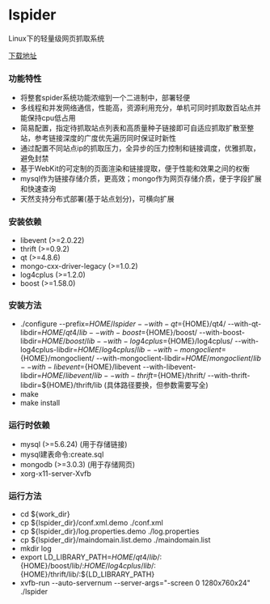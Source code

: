 lspider
=====
Linux下的轻量级网页抓取系统

[下载地址](https://github.com/warmheartli/lspider/archive/master.zip)

### 功能特性
- 将整套spider系统功能浓缩到一个二进制中，部署轻便
- 多线程和并发网络通信，性能高，资源利用充分，单机可同时抓取数百站点并能保持cpu低占用
- 简易配置，指定待抓取站点列表和高质量种子链接即可自适应抓取扩散至整站，参考链接深度的广度优先遍历同时保证时新性
- 通过配置不同站点ip的抓取压力，全异步的压力控制和链接调度，优雅抓取，避免封禁
- 基于WebKit的可定制的页面渲染和链接提取，便于性能和效果之间的权衡
- mysql作为链接存储介质，更高效；mongo作为网页存储介质，便于字段扩展和快速查询
- 天然支持分布式部署(基于站点划分)，可横向扩展

### 安装依赖
- libevent (>=2.0.22)
- thrift (>=0.9.2)
- qt (>=4.8.6)
- mongo-cxx-driver-legacy (>=1.0.2)
- log4cplus (>=1.2.0)
- boost (>=1.58.0)

### 安装方法
- ./configure --prefix=${HOME}/lspider --with-qt=${HOME}/qt4/ --with-qt-libdir=${HOME}/qt4/lib --with-boost=${HOME}/boost/ --with-boost-libdir=${HOME}/boost/lib --with-log4cplus=${HOME}/log4cplus/ --with-log4cplus-libdir=${HOME}/log4cplus/lib --with-mongoclient=${HOME}/mongoclient/ --with-mongoclient-libdir=${HOME}/mongoclient/lib --with-libevent=${HOME}/libevent --with-libevent-libdir=${HOME}/libevent/lib --with-thrift=${HOME}/thrift/ --with-thrift-libdir=${HOME}/thrift/lib
    (具体路径要换，但参数需要写全)
- make
- make install

### 运行时依赖
- mysql (>=5.6.24)
    (用于存储链接)
- mysql建表命令:create.sql
- mongodb (>=3.0.3)
    (用于存储网页)
- xorg-x11-server-Xvfb

### 运行方法
- cd ${work_dir}
- cp ${lspider_dir}/conf.xml.demo ./conf.xml
- cp ${lspider_dir}/log.properties.demo ./log.properties
- cp ${lspider_dir}/maindomain.list.demo ./maindomain.list
- mkdir log
- export LD_LIBRARY_PATH=${HOME}/qt4/lib/:${HOME}/boost/lib/:${HOME}/log4cplus/lib/:${HOME}/thrift/lib/:${LD_LIBRARY_PATH}
- xvfb-run --auto-servernum --server-args="-screen 0 1280x760x24" ./lspider
